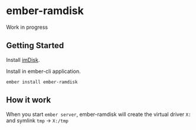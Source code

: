 # ember-ramdisk

Work in progress

## Getting Started

Install [imDisk](http://www.ltr-data.se/opencode.html/#ImDisk).

Install in ember-cli application.

```
ember install ember-ramdisk
```

## How it work

When you start `ember server`, ember-ramdisk will create the virtual driver `X:` and symlink `tmp` -> `X:/tmp` 
